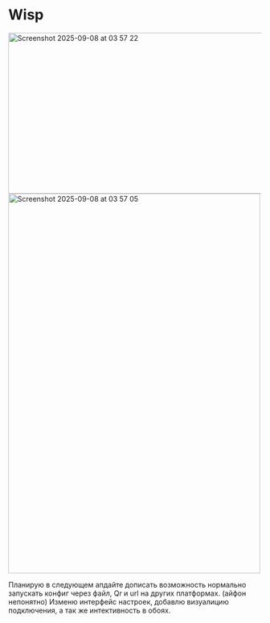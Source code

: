 # Wisp


<img width="552" height="320" alt="Screenshot 2025-09-08 at 03 57 22" src="https://github.com/user-attachments/assets/d8d7c650-6c14-4136-9ce8-a0613b7e5f76" />
<img width="501" height="756" alt="Screenshot 2025-09-08 at 03 57 05" src="https://github.com/user-attachments/assets/d11102cf-64d4-4e3c-aef7-d60e43582a0e" />


Планирую в следующем апдайте дописать возможность нормально запускать конфиг через файл, Qr и url на других платформах. (айфон непонятно)
Изменю интерфейс настроек, добавлю визуалицию подключения, а так же интективность в обоях. 
